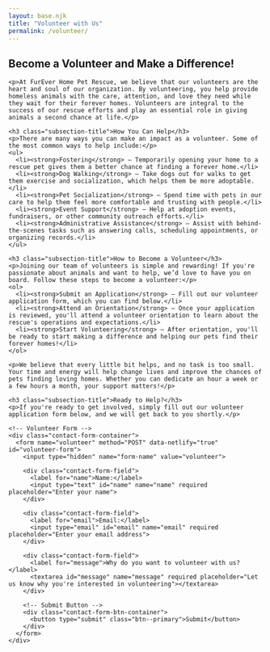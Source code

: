 ```yaml
---
layout: base.njk
title: "Volunteer with Us"
permalink: /volunteer/
---
```


<section id="volunteer" class="volunteer">
  <div class="container flow">
    <h2 class="section-title text-center">Become a Volunteer and Make a Difference!</h2>

    <p>At FurEver Home Pet Rescue, we believe that our volunteers are the heart and soul of our organization. By volunteering, you help provide homeless animals with the care, attention, and love they need while they wait for their forever homes. Volunteers are integral to the success of our rescue efforts and play an essential role in giving animals a second chance at life.</p>

    <h3 class="subsection-title">How You Can Help</h3>
    <p>There are many ways you can make an impact as a volunteer. Some of the most common ways to help include:</p>
    <ul>
      <li><strong>Fostering</strong> – Temporarily opening your home to a rescue pet gives them a better chance at finding a forever home.</li>
      <li><strong>Dog Walking</strong> – Take dogs out for walks to get them exercise and socialization, which helps them be more adoptable.</li>
      <li><strong>Pet Socialization</strong> – Spend time with pets in our care to help them feel more comfortable and trusting with people.</li>
      <li><strong>Event Support</strong> – Help at adoption events, fundraisers, or other community outreach efforts.</li>
      <li><strong>Administrative Assistance</strong> – Assist with behind-the-scenes tasks such as answering calls, scheduling appointments, or organizing records.</li>
    </ul>

    <h3 class="subsection-title">How to Become a Volunteer</h3>
    <p>Joining our team of volunteers is simple and rewarding! If you're passionate about animals and want to help, we’d love to have you on board. Follow these steps to become a volunteer:</p>
    <ol>
      <li><strong>Submit an Application</strong> – Fill out our volunteer application form, which you can find below.</li>
      <li><strong>Attend an Orientation</strong> – Once your application is reviewed, you'll attend a volunteer orientation to learn about the rescue's operations and expectations.</li>
      <li><strong>Start Volunteering</strong> – After orientation, you'll be ready to start making a difference and helping our pets find their forever homes!</li>
    </ol>

    <p>We believe that every little bit helps, and no task is too small. Your time and energy will help change lives and improve the chances of pets finding loving homes. Whether you can dedicate an hour a week or a few hours a month, your support matters!</p>

    <h3 class="subsection-title">Ready to Help?</h3>
    <p>If you're ready to get involved, simply fill out our volunteer application form below, and we will get back to you shortly.</p>

    <!-- Volunteer Form -->
    <div class="contact-form-container">
      <form name="volunteer" method="POST" data-netlify="true" id="volunteer-form">
        <input type="hidden" name="form-name" value="volunteer">

        <div class="contact-form-field">
          <label for="name">Name:</label>
          <input type="text" id="name" name="name" required placeholder="Enter your name">
        </div>

        <div class="contact-form-field">
          <label for="email">Email:</label>
          <input type="email" id="email" name="email" required placeholder="Enter your email address">
        </div>

        <div class="contact-form-field">
          <label for="message">Why do you want to volunteer with us?</label>
          <textarea id="message" name="message" required placeholder="Let us know why you're interested in volunteering"></textarea>
        </div>

        <!-- Submit Button -->
        <div class="contact-form-btn-container">
          <button type="submit" class="btn--primary">Submit</button>
        </div>
      </form>
    </div>
  </div>
</section>
